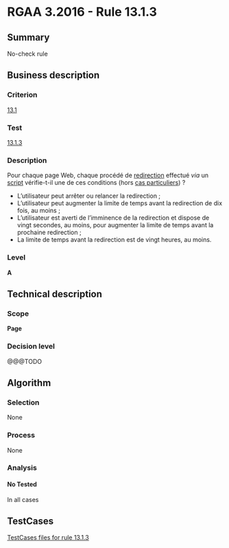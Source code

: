 # RGAA 3.2016 - Rule 13.1.3

## Summary
No-check rule


## Business description

### Criterion
[13.1](http://references.modernisation.gouv.fr/rgaa-accessibilite/criteres.html#crit-13-1)

### Test
[13.1.3](http://references.modernisation.gouv.fr/rgaa-accessibilite/criteres.html#test-13-1-3)

### Description
<div lang="fr">Pour chaque page Web, chaque proc&#xE9;d&#xE9; de <a href="http://references.modernisation.gouv.fr/rgaa-accessibilite/glossaire.html#redirection">redirection</a> effectu&#xE9; <i>via</i> un <a href="http://references.modernisation.gouv.fr/rgaa-accessibilite/glossaire.html#script">script</a> v&#xE9;rifie-t-il une de ces conditions (hors <a href="http://references.modernisation.gouv.fr/rgaa-accessibilite/cas-particuliers.html#cp-13-1" title="Cas particuliers pour le crit&#xE8;re 13.1">cas particuliers</a>)&nbsp;? <ul><li>L&#x2019;utilisateur peut arr&#xEA;ter ou relancer la redirection&nbsp;;</li> <li>L&#x2019;utilisateur peut augmenter la limite de temps avant la redirection de dix fois, au moins&nbsp;;</li> <li>L&#x2019;utilisateur est averti de l&#x2019;imminence de la redirection et dispose de vingt secondes, au moins, pour augmenter la limite de temps avant la prochaine redirection&nbsp;;</li> <li>La limite de temps avant la redirection est de vingt heures, au moins.</li> </ul></div>

### Level
**A**


## Technical description

### Scope
**Page**

### Decision level
@@@TODO


## Algorithm

### Selection
None

### Process
None

### Analysis

#### No Tested
In all cases


##  TestCases

[TestCases files for rule 13.1.3](https://github.com/Asqatasun/Asqatasun/tree/develop/rules/rules-rgaa3.2016/src/test/resources/testcases/rgaa32016/Rgaa32016Rule130103/)



